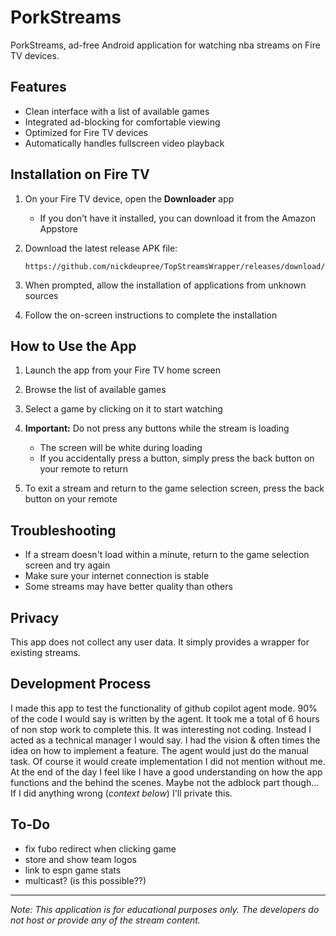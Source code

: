 # PorkStreams

PorkStreams, ad-free Android application for watching nba streams on Fire TV devices.

## Features

- Clean interface with a list of available games
- Integrated ad-blocking for comfortable viewing
- Optimized for Fire TV devices
- Automatically handles fullscreen video playback

## Installation on Fire TV

1. On your Fire TV device, open the **Downloader** app
   - If you don't have it installed, you can download it from the Amazon Appstore

2. Download the latest release APK file:
   ```
   https://github.com/nickdeupree/TopStreamsWrapper/releases/download/1.0/PorkStreams.v1.0.apk
   ```

3. When prompted, allow the installation of applications from unknown sources
   
4. Follow the on-screen instructions to complete the installation

## How to Use the App

1. Launch the app from your Fire TV home screen

2. Browse the list of available games 

3. Select a game by clicking on it to start watching

4. **Important:** Do not press any buttons while the stream is loading
   - The screen will be white during loading
   - If you accidentally press a button, simply press the back button on your remote to return

5. To exit a stream and return to the game selection screen, press the back button on your remote

## Troubleshooting

- If a stream doesn't load within a minute, return to the game selection screen and try again
- Make sure your internet connection is stable
- Some streams may have better quality than others

## Privacy

This app does not collect any user data. It simply provides a wrapper for existing streams.

## Development Process
I made this app to test the functionality of github copilot agent mode. 90% of the code I would 
say is written by the agent. It took me a total of 6 hours of non stop work to complete this.
It was interesting not coding. Instead I acted as a technical manager I would say. 
I had the vision & often times the idea on how to implement a feature. The agent would just do
the manual task. Of course it would create implementation I did not mention without me. 
At the end of the day I feel like I have a good understanding on how the app functions and the
behind the scenes. Maybe not the adblock part though...
If I did anything wrong (*context below*) I'll private this.

## To-Do
- fix fubo redirect when clicking game
- store and show team logos
- link to espn game stats
- multicast? (is this possible??)
---

*Note: This application is for educational purposes only. The developers do not host or provide any of the stream content.*
